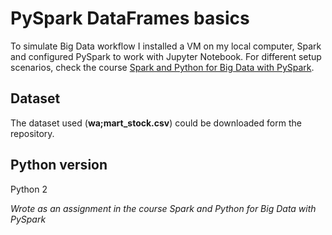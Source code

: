 # PySpark DataFrames basics

To simulate Big Data workflow I installed a VM on my local computer, Spark and configured PySpark to work with Jupyter Notebook. For different setup scenarios, check the course [Spark and Python for Big Data with PySpark](https://www.udemy.com/course/spark-and-python-for-big-data-with-pyspark/).  

## Dataset

The dataset used (**wa;mart_stock.csv**) could be downloaded form the repository.

## Python version

Python 2

*Wrote as an assignment in the course Spark and Python for Big Data with PySpark*
